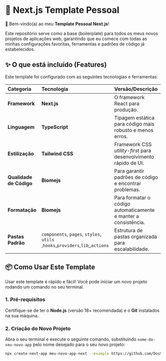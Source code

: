# 🚀 Next.js Template Pessoal

👋 Bem-vindo(a) ao meu **Template Pessoal Next.js**!

Este repositório serve como a base (boilerplate) para todos os meus novos projetos de aplicações web, garantindo que eu comece com todas as minhas configurações favoritas, ferramentas e padrões de código já estabelecidos.

## ✨ O que está incluído (Features)

Este template foi configurado com as seguintes tecnologias e ferramentas:

| Categoria | Tecnologia | Versão/Descrição |
| :--- | :--- | :--- |
| **Framework** | **Next.js** | O framework React para produção. |
| **Linguagem** | **TypeScript** | Tipagem estática para código mais robusto e menos erros. |
| **Estilização** | **Tailwind CSS** | Framework CSS *utility-first* para desenvolvimento rápido de UI. |
| **Qualidade de Código** | **Biomejs** | Para garantir padrões de código e encontrar problemas. |
| **Formatação** | **Biomejs** | Para formatar o código automaticamente e manter a consistência. |
| **Pastas Padrão** | `components`, `pages`, `styles`, `utils` ,`hooks`,`providers`,`lib`,,`actions` | Estrutura de pastas organizada para escalabilidade. |

## 📦 Como Usar Este Template

Usar este template é rápido e fácil! Você pode iniciar um novo projeto rodando um comando no seu terminal.

### 1. Pré-requisitos

Certifique-se de ter o **Node.js** (versão 18+ recomendada) e o **Git** instalados na sua máquina.

### 2. Criação do Novo Projeto

Abra o seu terminal e execute o seguinte comando, substituindo `nome-do-seu-novo-app` pelo nome desejado para o seu novo projeto:

```bash
npx create-next-app meu-novo-app-next --example https://github.com/DosSantosDev2022/template-system-next